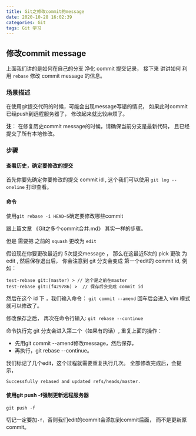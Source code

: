 ```yaml
---
title: Git之修改commit的message
date: 2020-10-28 16:02:39
categories: Git
tags: Git 学习
---
```


## 修改commit message

上面我们讲的是如何在自己的分支 净化 commit 提交记录， 接下来 讲讲如何 利用 `rebase` 修改 commit message 的信息。

### 场景描述

在使用git提交代码的时候，可能会出现message写错的情况，
如果此时commit已经push到远程服务器了，
修改起来就比较麻烦了。

**注**：
在修复历史commit message的时候，请确保当前分支是最新代码，
且已经提交了所有本地修改。

### 步骤

#### 查看历史，确定要修改的提交

首先你要先确定你要修改的提交 commit id , 这个我们可以使用 `git log --oneline` 打印查看。

#### 命令

使用`git rebase -i HEAD~5`确定要修改哪些commit

跟上篇文章 《Git之多个commit合并.md》 其实一样的步骤。

但是 需要把 之前的 `squash` 更改为 `edit`

假设现在你要更改最近的 5次提交message ， 那么在这最近5次的 pick 更改 为 edit , 然后保存退出后， 你会注意到 git 分支会变成 第一个edit的 commit id, 例如：

    test-rebase git:(master) > // 这个是之前在master
    test-rebase git:(f429786) >  // 保存后会变成 commit id

然后在这个 id 下 ，我们输入命令： `git commit --amend`
回车后会进入 vim 模式就可以修改了。

修改保存之后， 再次在命令行输入: `git rebase --continue`

命令执行完 git 分支会进入第二个（如果有的话）, 重复上面的操作：

- 先用git commit --amend修改message，然后保存，
- 再执行，git rebase --continue。

我们标记了几个edit，这个过程就需要重复执行几次。
全部修改完成后，会提示，

    Successfully rebased and updated refs/heads/master.

#### 使用git push -f强制更新远程服务器

    git push -f

切记一定要加`-f`，否则我们edit的commit会添加到commit后面，
而不是更新原commit。

